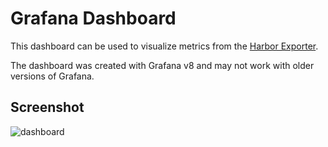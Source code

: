 # Grafana Dashboard

This dashboard can be used to visualize metrics from the [Harbor Exporter](https://goharbor.io/docs/main/administration/metrics/).

The dashboard was created with Grafana v8 and may not work with older versions of Grafana.

## Screenshot

![dashboard](dashboard.png)
